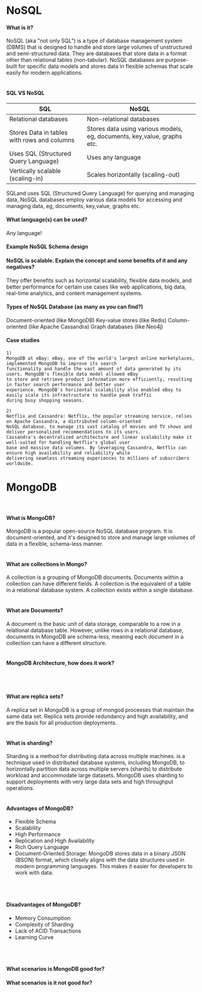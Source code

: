 # NoSQL


#### What is it?
NoSQL (aka "not only SQL") is a type of database management system (DBMS) that is designed to handle and store large volumes of unstructured 
and semi-structured data. They are databases that store data in a format other than relational tables (non-tabular). 
NoSQL databases are purpose-built for specific data models and stores data in flexible schemas that scale easily for 
modern applications.
<br>
<br>



#### SQL VS NoSQL

| SQL                                          | NoSQL                                                                  |
|----------------------------------------------|------------------------------------------------------------------------|
| Relational databases                         | Non-relational databases                                               | 
| Stores Data in tables with rows and columns  | Stores data using various models, eg, documents, key,value, graphs etc.| 
| Uses SQL (Structured Query Language)         | Uses any language                                                      | 
| Vertically scalable (scaling-in)             | Scales horizontally (scaling-out)                                                   | 

SQLand uses SQL (Structured Query Language) for querying and managing data, 
NoSQL databases employ various data models for accessing and managing data, eg, documents, key,value, graphs etc.

#### What language(s) can be used?
Any language!

#### Example NoSQL Schema design


#### NoSQL is scalable. Explain the concept and some benefits of it and any negatives?
They offer benefits such as horizontal scalability, flexible data models, and better performance for certain 
use cases like web applications, big data, real-time analytics, and content management systems.

#### Types of NoSQL Database (as many as you can find?)
Document-oriented (like MongoDB)
Key-value stores (like Redis)
Column-oriented (like Apache Cassandra)
Graph databases (like Neo4j)

#### Case studies
```
1)
MongoDB at eBay: eBay, one of the world's largest online marketplaces, implemented MongoDB to improve its search 
functionality and handle the vast amount of data generated by its users. MongoDB's flexible data model allowed eBay 
to store and retrieve product information more efficiently, resulting in faster search performance and better user 
experience. MongoDB's horizontal scalability also enabled eBay to easily scale its infrastructure to handle peak traffic 
during busy shopping seasons.

2)
Netflix and Cassandra: Netflix, the popular streaming service, relies on Apache Cassandra, a distributed column-oriented 
NoSQL database, to manage its vast catalog of movies and TV shows and deliver personalized recommendations to its users. 
Cassandra's decentralized architecture and linear scalability make it well-suited for handling Netflix's global user 
base and massive data volumes. By leveraging Cassandra, Netflix can ensure high availability and reliability while 
delivering seamless streaming experiences to millions of subscribers worldwide.
```


# MongoDB
<br>

#### What is MongoDB?
MongoDB is a popular open-source NoSQL database program. It is document-oriented, and it's designed to store 
and manage large volumes of data in a flexible, schema-less manner.
<br>
<br>
#### What are collections in Mongo? 
A collection is a grouping of MongoDB documents. Documents within a collection can have different fields. 
A collection is the equivalent of a table in a relational database system. A collection exists within a single 
database.
<br>
<br>
#### What are Documents? 
A document is the basic unit of data storage, comparable to a row in a relational database table. 
However, unlike rows in a relational database, documents in MongoDB are schema-less, meaning each document in a 
collection can have a different structure.
<br>
<br>
#### MongoDB Architecture, how does it work? 

<br>
<br>

#### What are replica sets?
A replica set in MongoDB is a group of mongod processes that maintain the same data set. 
Replica sets provide redundancy and high availability, and are the basis for all production deployments.
<br>
<br>

#### What is sharding?
Sharding is a method for distributing data across multiple machines. is a technique used in distributed 
database systems, including MongoDB, to horizontally partition data across multiple servers (shards) to 
distribute workload and accommodate large datasets.
MongoDB uses sharding to support deployments with very large data sets and high throughput operations.
<br>
<br>

#### Advantages of MongoDB?
- Flexible Schema
- Scalability
- High Performance
- Replication and High Availability
- Rich Query Language
- Document-Oriented Storage: MongoDB stores data in a binary JSON (BSON) format, which closely aligns with the data 
  structures used in modern programming languages. This makes it easier for developers to work with data.
<br>
<br>

#### Disadvantages of MongoDB?
- Memory Consumption
- Complexity of Sharding
- Lack of ACID Transactions
- Learning Curve
<br>
<br>

#### What scenarios is MongoDB good for?


#### What scenarios is it not good for?
 
